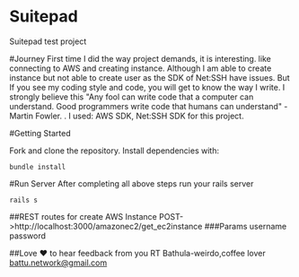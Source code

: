 # Suitepad
Suitepad test project

#Journey
First time I did the way project demands, it is interesting. like connecting to AWS and creating instance.
Although I am able to create instance but not able to create user as the SDK of Net:SSH have issues.
But If you see my coding style and code, you will get to know the way I write.
I strongly believe this "Any fool can write code that a computer can understand. Good programmers write code that humans can understand" -Martin Fowler. .
I used: AWS SDK, Net:SSH SDK for this project.



#Getting Started

Fork and clone the repository. Install dependencies with:

``bundle install``


#Run Server
After completing all above steps run your rails server

``rails s``

##REST routes for create AWS Instance
POST->http://localhost:3000/amazonec2/get_ec2instance
###Params
username
password

##Love :heart: to hear feedback from you
RT Bathula-weirdo,coffee lover
battu.network@gmail.com

